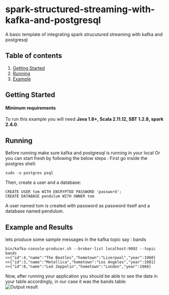 # spark-structured-streaming-with-kafka-and-postgresql

A basic template of integrating spark strucutured streaming with kafka and postgresql
## Table of contents  
1. [Getting Started](#Getting-Started)  
2. [Running](#Running)  
3. [Example](#Example-and-Results)  
  
## Getting Started  
#### Minimum requirements  
To run this example you will need  **Java 1.8+, Scala 2.11.12, SBT 1.2.8, spark 2.4.0**.   

## Running 

Before running make sure kafka and postgresql is running in your local
Or you can start fresh by following the below steps :
First go inside the postgres shell:
```
sudo -u postgres psql
```
Then, create a user and a database:

```
CREATE USER tom WITH ENCRYPTED PASSWORD 'password';
CREATE DATABASE pendulum WITH OWNER tom
```

A user named tom is created with password as password itself and a database named pendulum.

## Example and Results

lets produce some sample messages in the kafka topic say : bands
```
bin/kafka-console-producer.sh --broker-list localhost:9092 --topic bands
>>{"id":4,"name":"The Beatles","hometown":"Liverpool","year":1960}
>>{"id":3,"name":"Metallica","hometown":"Los Angeles","year":1981}
>>{"id":0,"name":"Led Zeppelin","hometown":"London","year":1968}
```
Now, after running your application you should be able to see the data in your table accordingly, in our case it was the bands table:
<br>
![Output result](https://springflee.files.wordpress.com/2020/03/bands_sample.png?w=810)